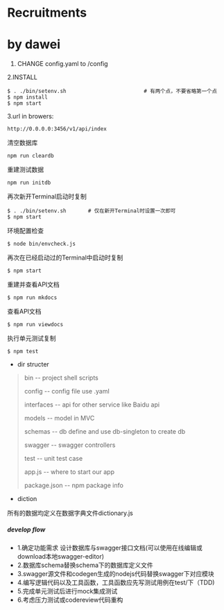 # Recruitments
# by dawei
1. CHANGE config.yaml to /config

2.INSTALL
```
$ . ./bin/setenv.sh                         # 有两个点，不要省略第一个点
$ npm install 
$ npm start
```
3.url in browers:
```
http://0.0.0.0:3456/v1/api/index
```


清空数据库
```
npm run cleardb
```

重建测试数据
```
npm run initdb
```

再次新开Terminal启动时复制
```
$ . ./bin/setenv.sh       # 仅在新开Terminal时设置一次即可
$ npm start
```
环境配置检查
```
$ node bin/envcheck.js
```
再次在已经启动过的Terminal中启动时复制
```
$ npm start 
```

重建并查看API文档
```
$ npm run mkdocs
```

查看API文档
```
$ npm run viewdocs
```

执行单元测试复制
```
$ npm test
```



- dir structer

>
>bin    -- project shell scripts
>
>config  -- config file use .yaml
>
>interfaces --   api for other service like Baidu api
>
>models  --    model in MVC
>
>schemas -- db define and use db-singleton to create db
>
>swagger -- swagger controllers
>
>test    --  unit test case
>
>app.js   --  where to start our app
>
>package.json  -- npm package info

- diction

所有的数据均定义在数据字典文件dictionary.js


##### develop flow



- 1.确定功能需求 设计数据库与swagger接口文档(可以使用在线编辑或download本地swagger-editor)
- 2.数据库schema替换schema下的数据库定义文件
- 3.swagger源文件和codegen生成的nodejs代码替换swagger下对应模块
- 4.编写逻辑代码以及工具函数，工具函数应先写测试用例在test/下（TDD)
- 5.完成单元测试后进行mock集成测试
- 6.考虑压力测试或codereview代码重构
